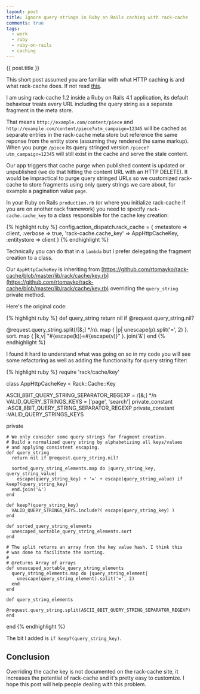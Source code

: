 ```yaml
---
layout: post
title: Ignore query strings in Ruby on Rails caching with rack-cache
comments: true
tags:
  - work
  - ruby
  - ruby-on-rails
  - caching
---
```


{{ post.title }}

This short post assumed you are familiar with what HTTP caching is and what rack-cache does. If not read [this](http://tomayko.com/writings/things-caches-do).

I am using rack-cache 1.2 inside a Ruby on Rails 4.1 application, its default behaviour treats every URL including the query string as a separate fragment in the meta store.

That means `http://example.com/content/piece` and `http://example.com/content/piece?utm_campaign=12345` will be cached as separate entries in the rack-cache meta store but reference the same reponse from the entity store (assuming they rendered the same markup). When you purge `/piece` its query stringed version `/piece?utm_campaign=12345` will still exist in the cache and serve the stale content.

Our app triggers that cache purge when published content is updated or unpublished (we do that hitting the content URL with an HTTP DELETE). It would be impractical to purge query stringed URLs so we customized rack-cache to store fragments using only query strings we care about, for example a pagination value `page`.

In your Ruby on Rails `production.rb` (or where you initialize rack-cache if you are on another rack framework) you need to specify `rack-cache.cache_key` to a class responsible for the cache key creation:

{% highlight ruby %}
  config.action_dispatch.rack_cache = {
    :metastore => client,
    :verbose => true,
    'rack-cache.cache_key' => AppHttpCacheKey,
    :entitystore  => client
  }
{% endhighlight %}

Technically you can do that in a `lambda` but I prefer delegating the fragment creation to a class.

Our `AppHttpCacheKey` is inheriting from [https://github.com/rtomayko/rack-cache/blob/master/lib/rack/cache/key.rb](https://github.com/rtomayko/rack-cache/blob/master/lib/rack/cache/key.rb) overriding the `query_string` private method.

Here's the original code:

{% highlight ruby %}
def query_string
  return nil if @request.query_string.nil?

  @request.query_string.split(/[&;] */n).
    map { |p| unescape(p).split('=', 2) }.
    sort.
    map { |k,v| "#{escape(k)}=#{escape(v)}" }.
    join('&')
end
{% endhighlight %}

I found it hard to understand what was going on so in my code you will see some refactoring as well as adding the functionality for query string filter:

{% highlight ruby %}
require 'rack/cache/key'

class AppHttpCacheKey < Rack::Cache::Key

  ASCII_8BIT_QUERY_STRING_SEPARATOR_REGEXP = /[&;] */n
  VALID_QUERY_STRINGS_KEYS = ['page', 'search']
  private_constant :ASCII_8BIT_QUERY_STRING_SEPARATOR_REGEXP
  private_constant :VALID_QUERY_STRINGS_KEYS

  private

    # We only consider some query strings for fragment creation.
    # Build a normalized query string by alphabetizing all keys/values
    # and applying consistent escaping.
    def query_string
      return nil if @request.query_string.nil?

      sorted_query_string_elements.map do |query_string_key, query_string_value|
        escape(query_string_key) + '=' + escape(query_string_value) if keep?(query_string_key)
      end.join('&')
    end

    def keep?(query_string_key)
      VALID_QUERY_STRINGS_KEYS.include?( escape(query_string_key) )
    end

    def sorted_query_string_elements
      unescaped_sortable_query_string_elements.sort
    end

    # The split returns an array from the key value hash. I think this
    # was done to facilitate the sorting.
    #
    # @returns Array of arrays
    def unescaped_sortable_query_string_elements
      query_string_elements.map do |query_string_element|
        unescape(query_string_element).split('=', 2)
      end
    end

    def query_string_elements
      @request.query_string.split(ASCII_8BIT_QUERY_STRING_SEPARATOR_REGEXP)
    end

end
{% endhighlight %}

The bit I added is `if keep?(query_string_key)`.

## Conclusion

Overriding the cache key is not documented on the rack-cache site, it increases the potential of rack-cache and it's pretty easy to customize. I hope this post will help people dealing with this problem.
